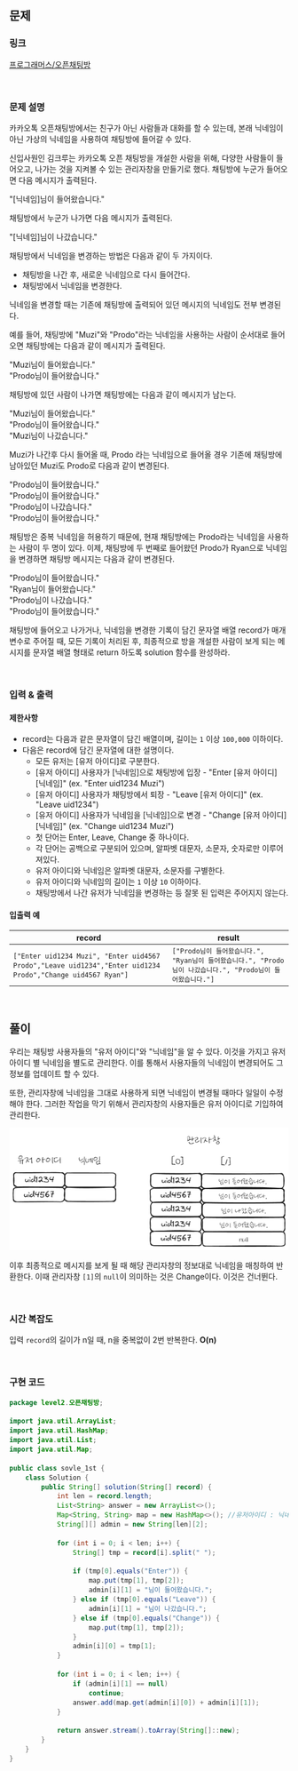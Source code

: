 ## 문제

### 링크

[프로그래머스/오픈채팅방](https://school.programmers.co.kr/learn/courses/30/lessons/42888)

<br>

### 문제 설명

카카오톡 오픈채팅방에서는 친구가 아닌 사람들과 대화를 할 수 있는데, 본래 닉네임이 아닌 가상의 닉네임을 사용하여 채팅방에 들어갈 수 있다.

신입사원인 김크루는 카카오톡 오픈 채팅방을 개설한 사람을 위해, 다양한 사람들이 들어오고, 나가는 것을 지켜볼 수 있는 관리자창을 만들기로 했다. 채팅방에 누군가 들어오면 다음 메시지가 출력된다.

"[닉네임]님이 들어왔습니다."

채팅방에서 누군가 나가면 다음 메시지가 출력된다.

"[닉네임]님이 나갔습니다."

채팅방에서 닉네임을 변경하는 방법은 다음과 같이 두 가지이다.

- 채팅방을 나간 후, 새로운 닉네임으로 다시 들어간다.
- 채팅방에서 닉네임을 변경한다.

닉네임을 변경할 때는 기존에 채팅방에 출력되어 있던 메시지의 닉네임도 전부 변경된다.

예를 들어, 채팅방에 "Muzi"와 "Prodo"라는 닉네임을 사용하는 사람이 순서대로 들어오면 채팅방에는 다음과 같이 메시지가 출력된다.

"Muzi님이 들어왔습니다."  
"Prodo님이 들어왔습니다."

채팅방에 있던 사람이 나가면 채팅방에는 다음과 같이 메시지가 남는다.

"Muzi님이 들어왔습니다."  
"Prodo님이 들어왔습니다."  
"Muzi님이 나갔습니다."

Muzi가 나간후 다시 들어올 때, Prodo 라는 닉네임으로 들어올 경우 기존에 채팅방에 남아있던 Muzi도 Prodo로 다음과 같이 변경된다.

"Prodo님이 들어왔습니다."  
"Prodo님이 들어왔습니다."  
"Prodo님이 나갔습니다."  
"Prodo님이 들어왔습니다."

채팅방은 중복 닉네임을 허용하기 때문에, 현재 채팅방에는 Prodo라는 닉네임을 사용하는 사람이 두 명이 있다. 이제, 채팅방에 두 번째로 들어왔던 Prodo가 Ryan으로 닉네임을 변경하면 채팅방 메시지는 다음과 같이 변경된다.

"Prodo님이 들어왔습니다."  
"Ryan님이 들어왔습니다."  
"Prodo님이 나갔습니다."  
"Prodo님이 들어왔습니다."

채팅방에 들어오고 나가거나, 닉네임을 변경한 기록이 담긴 문자열 배열 record가 매개변수로 주어질 때, 모든 기록이 처리된 후, 최종적으로 방을 개설한 사람이 보게 되는 메시지를 문자열 배열 형태로 return 하도록 solution 함수를 완성하라.

<br>

### 입력 & 출력

#### 제한사항

- record는 다음과 같은 문자열이 담긴 배열이며, 길이는 `1` 이상 `100,000` 이하이다.
- 다음은 record에 담긴 문자열에 대한 설명이다.
    - 모든 유저는 [유저 아이디]로 구분한다.
    - [유저 아이디] 사용자가 [닉네임]으로 채팅방에 입장 - "Enter [유저 아이디] [닉네임]" (ex. "Enter uid1234 Muzi")
    - [유저 아이디] 사용자가 채팅방에서 퇴장 - "Leave [유저 아이디]" (ex. "Leave uid1234")
    - [유저 아이디] 사용자가 닉네임을 [닉네임]으로 변경 - "Change [유저 아이디] [닉네임]" (ex. "Change uid1234 Muzi")
    - 첫 단어는 Enter, Leave, Change 중 하나이다.
    - 각 단어는 공백으로 구분되어 있으며, 알파벳 대문자, 소문자, 숫자로만 이루어져있다.
    - 유저 아이디와 닉네임은 알파벳 대문자, 소문자를 구별한다.
    - 유저 아이디와 닉네임의 길이는 `1` 이상 `10` 이하이다.
    - 채팅방에서 나간 유저가 닉네임을 변경하는 등 잘못 된 입력은 주어지지 않는다.

#### 입출력 예

|record|result|
|---|---|
|`["Enter uid1234 Muzi", "Enter uid4567 Prodo","Leave uid1234","Enter uid1234 Prodo","Change uid4567 Ryan"]`|`["Prodo님이 들어왔습니다.", "Ryan님이 들어왔습니다.", "Prodo님이 나갔습니다.", "Prodo님이 들어왔습니다."]`|

<br>

## 풀이

우리는 채팅방 사용자들의 "유저 아이디"와 "닉네임"을 알 수 있다. 이것을 가지고 유저 아이디 별 닉네임을 별도로 관리한다. 
이를 통해서 사용자들의 닉네임이 변경되어도 그 정보를 업데이트 할 수 있다.  

또한, 관리자창에 닉네임을 그대로 사용하게 되면 닉네임이 변경될 때마다 일일이 수정해야 한다. 
그러한 작업을 막기 위해서 관리자창의 사용자들은 유저 아이디로 기입하여 관리한다.  

![img.png](img.png)

이후 최종적으로 메시지를 보게 될 때 해당 관리자창의 정보대로 닉네임을 매칭하여 반환한다. 
이때 관리자창 `[1]`의 `null`이 의미하는 것은 Change이다. 이것은 건너뛴다.  

<br>

### 시간 복잡도

입력 `record`의 길이가 n일 때, n을 중복없이 2번 반복한다. <b>O(n)</b> 

<br>

### 구현 코드
```java
package level2.오픈채팅방;

import java.util.ArrayList;
import java.util.HashMap;
import java.util.List;
import java.util.Map;

public class sovle_1st {
    class Solution {
        public String[] solution(String[] record) {
            int len = record.length;
            List<String> answer = new ArrayList<>();
            Map<String, String> map = new HashMap<>(); //유저아이디 : 닉네임
            String[][] admin = new String[len][2];

            for (int i = 0; i < len; i++) {
                String[] tmp = record[i].split(" ");

                if (tmp[0].equals("Enter")) {
                    map.put(tmp[1], tmp[2]);
                    admin[i][1] = "님이 들어왔습니다.";
                } else if (tmp[0].equals("Leave")) {
                    admin[i][1] = "님이 나갔습니다.";
                } else if (tmp[0].equals("Change")) {
                    map.put(tmp[1], tmp[2]);
                }
                admin[i][0] = tmp[1];
            }

            for (int i = 0; i < len; i++) {
                if (admin[i][1] == null)
                    continue;
                answer.add(map.get(admin[i][0]) + admin[i][1]);
            }

            return answer.stream().toArray(String[]::new);
        }
    }
}
```